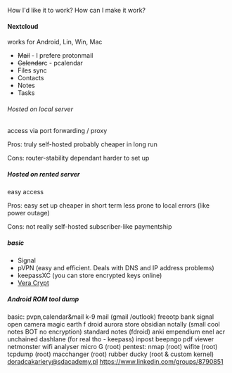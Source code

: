 How I'd like it to work?
How can I make it work?

#### Nextcloud
works for Android, Lin, Win, Mac
-   ~~Mail~~ - I prefere protonmail
-   ~~Calendar~~c - pcalendar
-   Files sync
-   Contacts
-   Notes
-   Tasks
  
###### Hosted on local server
access via port forwarding / proxy

Pros:
truly self-hosted
probably cheaper in long run

Cons:
router-stability dependant
harder to set up

##### Hosted on rented server
easy access

Pros:
easy set up
cheaper in short term
less prone to local errors (like power outage)

Cons:
not really self-hosted
subscriber-like paymentship





##### basic
- Signal
- pVPN (easy and efficient. Deals with DNS and IP address problems)
- keepassXC (you can store encrypted keys online)
- [Vera Crypt](https://veracrypt.fr/en/Home.html)


##### Android ROM tool dump
basic:
	pvpn,calendar&mail
	k-9 mail (gmail /outlook)
	freeotp
	bank
	signal
	open camera
	magic earth
	f droid
	aurora store
	obsidian
	notally (small cool notes BOT no encryption)
	standard notes (fdroid)
	anki
	empendium
	enel
	acr unchained
	dashlane (for real tho - keepass)
	inpost
	beepngo
	pdf viewer
	netmonster
	wifi analyser
	micro G (root)
pentest:
	nmap (root)
	wifite (root)
	tcpdump (root)
	macchanger (root)
	rubber ducky (root & custom kernel)
doradcakariery@sdacademy.pl
https://www.linkedin.com/groups/8790851
